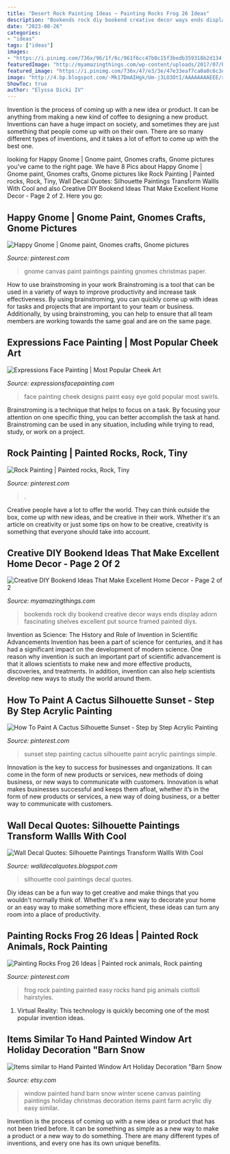 ```yaml
---
title: "Desert Rock Painting Ideas ~ Painting Rocks Frog 26 Ideas"
description: "Bookends rock diy bookend creative decor ways ends display adorn fascinating shelves excellent put source framed painted diys"
date: "2023-08-26"
categories:
- "ideas"
tags: ["ideas"]
images:
- "https://i.pinimg.com/736x/96/1f/6c/961f6cc47b0c15f3bedb359318b2d134.jpg"
featuredImage: "http://myamazingthings.com/wp-content/uploads/2017/07/bookend-ideas-7.jpg"
featured_image: "https://i.pinimg.com/736x/47/e3/3e/47e33eaf7ca0a0c6c3d5a5ee138d5029.jpg"
image: "http://4.bp.blogspot.com/-Mk17DmAIHgk/Um-j3LO3OtI/AAAAAAAAEEE/xYIrMM0k1ws/s1600/cool+silhouleete.jpg"
ShowToc: true
author: "Elyssa Dicki IV"
---
```



Invention is the process of coming up with a new idea or product. It can be anything from making a new kind of coffee to designing a new product. Inventions can have a huge impact on society, and sometimes they are just something that people come up with on their own. There are so many different types of inventions, and it takes a lot of effort to come up with the best one.

	

		
looking for Happy Gnome | Gnome paint, Gnomes crafts, Gnome pictures you've came to the right page. We have 8 Pics about Happy Gnome | Gnome paint, Gnomes crafts, Gnome pictures like Rock Painting | Painted rocks, Rock, Tiny, Wall Decal Quotes: Silhouette Paintings Transform Wallls With Cool and also Creative DIY Bookend Ideas That Make Excellent Home Decor - Page 2 of 2. Here you go:
		
    
## Happy Gnome | Gnome Paint, Gnomes Crafts, Gnome Pictures

<img loading=lazy src="https://i.pinimg.com/736x/96/1f/6c/961f6cc47b0c15f3bedb359318b2d134.jpg" onerror="this.onerror=null;this.src='https://tse2.mm.bing.net/th?id=OIP.CUUjC4y5P7hFQFGEgKw6SgHaJ4&amp;pid=15.1';" alt="Happy Gnome | Gnome paint, Gnomes crafts, Gnome pictures">

_Source: pinterest.com_

>gnome canvas paint paintings painting gnomes christmas paper. 

	

How to use brainstroming in your work
Brainstroming is a tool that can be used in a variety of ways to improve productivity and increase task effectiveness. By using brainstroming, you can quickly come up with ideas for tasks and projects that are important to your team or business. Additionally, by using brainstroming, you can help to ensure that all team members are working towards the same goal and are on the same page.

    
## Expressions Face Painting | Most Popular Cheek Art

<img loading=lazy src="https://www.expressionsfacepainting.com/images/3/8.jpg" onerror="this.onerror=null;this.src='https://tse2.mm.bing.net/th?id=OIP.fQInRhMNQK5ga_zQU5fH-wHaJ3&amp;pid=15.1';" alt="Expressions Face Painting | Most Popular Cheek Art">

_Source: expressionsfacepainting.com_

>face painting cheek designs paint easy eye gold popular most swirls. 

	

Brainstroming is a technique that helps to focus on a task. By focusing your attention on one specific thing, you can better accomplish the task at hand. Brainstroming can be used in any situation, including while trying to read, study, or work on a project.

    
## Rock Painting | Painted Rocks, Rock, Tiny

<img loading=lazy src="https://i.pinimg.com/736x/47/e3/3e/47e33eaf7ca0a0c6c3d5a5ee138d5029.jpg" onerror="this.onerror=null;this.src='https://tse3.mm.bing.net/th?id=OIP.TfTrTOjbvEZHQyNVXOa9_gHaJ3&amp;pid=15.1';" alt="Rock Painting | Painted rocks, Rock, Tiny">

_Source: pinterest.com_

>. 

	

Creative people have a lot to offer the world. They can think outside the box, come up with new ideas, and be creative in their work. Whether it's an article on creativity or just some tips on how to be creative, creativity is something that everyone should take into account.

    
## Creative DIY Bookend Ideas That Make Excellent Home Decor - Page 2 Of 2

<img loading=lazy src="http://myamazingthings.com/wp-content/uploads/2017/07/bookend-ideas-7.jpg" onerror="this.onerror=null;this.src='https://tse2.mm.bing.net/th?id=OIP.2i8vVow55vX0_F7LZzpuTgHaEH&amp;pid=15.1';" alt="Creative DIY Bookend Ideas That Make Excellent Home Decor - Page 2 of 2">

_Source: myamazingthings.com_

>bookends rock diy bookend creative decor ways ends display adorn fascinating shelves excellent put source framed painted diys. 

	

Invention as Science: The History and Role of Invention in Scientific Advancements
Invention has been a part of science for centuries, and it has had a significant impact on the development of modern science. One reason why invention is such an important part of scientific advancement is that it allows scientists to make new and more effective products, discoveries, and treatments. In addition, invention can also help scientists develop new ways to study the world around them.

    
## How To Paint A Cactus Silhouette Sunset - Step By Step Acrylic Painting

<img loading=lazy src="https://i.pinimg.com/736x/38/0a/69/380a69a3bb85c63548cb4251f5bc9c83.jpg" onerror="this.onerror=null;this.src='https://tse1.mm.bing.net/th?id=OIP.elU2BM-JUIGmKr2lLlHZugHaO0&amp;pid=15.1';" alt="How To Paint A Cactus Silhouette Sunset - Step by Step Acrylic Painting">

_Source: pinterest.com_

>sunset step painting cactus silhouette paint acrylic paintings simple. 

	

Innovation is the key to success for businesses and organizations. It can come in the form of new products or services, new methods of doing business, or new ways to communicate with customers. Innovation is what makes businesses successful and keeps them afloat, whether it’s in the form of new products or services, a new way of doing business, or a better way to communicate with customers.

    
## Wall Decal Quotes: Silhouette Paintings Transform Wallls With Cool

<img loading=lazy src="http://4.bp.blogspot.com/-Mk17DmAIHgk/Um-j3LO3OtI/AAAAAAAAEEE/xYIrMM0k1ws/s1600/cool+silhouleete.jpg" onerror="this.onerror=null;this.src='https://tse2.mm.bing.net/th?id=OIP.zyrMch1udB5ZksMUpgNKngHaEk&amp;pid=15.1';" alt="Wall Decal Quotes: Silhouette Paintings Transform Wallls With Cool">

_Source: walldecalquotes.blogspot.com_

>silhouette cool paintings decal quotes. 

	

Diy ideas can be a fun way to get creative and make things that you wouldn't normally think of. Whether it's a new way to decorate your home or an easy way to make something more efficient, these ideas can turn any room into a place of productivity.

    
## Painting Rocks Frog 26 Ideas | Painted Rock Animals, Rock Painting

<img loading=lazy src="https://i.pinimg.com/736x/2a/ac/08/2aac08ab7cffc757088ca8269558923c.jpg" onerror="this.onerror=null;this.src='https://tse1.mm.bing.net/th?id=OIP.9knmfViDykwxDGlL8DZ28QAAAA&amp;pid=15.1';" alt="Painting Rocks Frog 26 Ideas | Painted rock animals, Rock painting">

_Source: pinterest.com_

>frog rock painting painted easy rocks hand pig animals ciottoli hairstyles. 

	

1. Virtual Reality: This technology is quickly becoming one of the most popular invention ideas.

    
## Items Similar To Hand Painted Window Art Holiday Decoration &quot;Barn Snow

<img loading=lazy src="https://img1.etsystatic.com/039/2/8335720/il_570xN.525727149_52pv.jpg" onerror="this.onerror=null;this.src='https://tse1.mm.bing.net/th?id=OIP.70vfkvilS2VRpoGeQ3ttcAHaJ4&amp;pid=15.1';" alt="Items similar to Hand Painted Window Art Holiday Decoration &quot;Barn Snow">

_Source: etsy.com_

>window painted hand barn snow winter scene canvas painting paintings holiday christmas decoration items paint farm acrylic diy easy similar. 

	

Invention is the process of coming up with a new idea or product that has not been tried before. It can be something as simple as a new way to make a product or a new way to do something. There are many different types of inventions, and every one has its own unique benefits.

